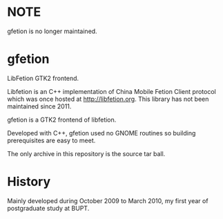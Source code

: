 NOTE
=======
gfetion is no longer maintained.

gfetion
=======

LibFetion GTK2 frontend.

Libfetion is an C++ implementation of China Mobile Fetion Client protocol which was once hosted at http://libfetion.org. This library has not been maintained since 2011.

gfetion is a GTK2 frontend of libfetion.

Developed with C++, gfetion used no GNOME routines so building prerequisites are easy to meet.

The only archive in this repository is the source tar ball.

History
=======
Mainly developed during October 2009 to March 2010, my first year of postgraduate study at BUPT.
